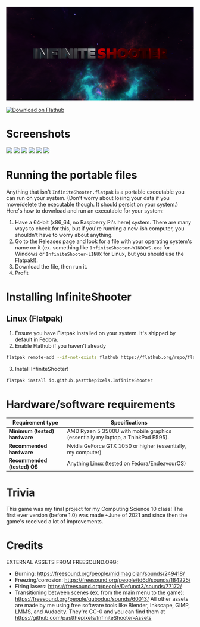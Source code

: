 <p align="center">
  <img alt="InfiniteShooter" src="https://raw.githubusercontent.com/pastthepixels/InfiniteShooter-Assets/main/infiniteshooter-cover.png">
</p>

<a href='https://flathub.org/apps/details/io.github.pastthepixels.InfiniteShooter'><img width='240' alt='Download on Flathub' src='https://flathub.org/assets/badges/flathub-badge-en.png'/></a>

# Screenshots
<!-- Have to do some HTML wizardry to get these screenshots to not be completely large and not side-by-side -->
<p float="left">
  <img src="https://user-images.githubusercontent.com/52388215/177012474-99e630c2-848d-475d-9029-bf6e833774f7.png" width="300">
  <img src="https://user-images.githubusercontent.com/52388215/177012475-9d3886c6-79a1-4639-8996-4141a3e03748.png" width="300">
  <img src="https://user-images.githubusercontent.com/52388215/177012476-ec639c29-2f11-434c-8bf9-7161cfea66e3.png" width="300">
  <img src="https://user-images.githubusercontent.com/52388215/177012477-def09811-992b-45dd-b6be-2867da70f540.png" width="300">
  <img src="https://user-images.githubusercontent.com/52388215/177012478-89541ddf-ee69-49dc-a954-c6f5cac3fd68.png" width="300">
  <img src="https://user-images.githubusercontent.com/52388215/177012610-02c3edd4-6205-4d36-9a41-960d1dcb8aa1.png" width="300">
</p>

# Running the portable files
Anything that isn't `InfiniteShooter.flatpak` is a portable executable you can run on your system. (Don't worry about losing your data if you move/delete the executable though. It should persist on your system.) Here's how to download and run an executable for your system:
1. Have a 64-bit (x86_64, no Raspberry Pi's here) system. There are many ways to check for this, but if you're running a new-ish computer, you shouldn't have to worry about anything.
2. Go to the Releases page and look for a file with your operating system's name on it (ex. something like `InfiniteShooter-WINDOWS.exe` for Windows or `InfiniteShooter-LINUX` for Linux, but you should use the Flatpak!).
3. Download the file, then run it.
4. Profit

# Installing InfiniteShooter
## Linux (Flatpak)
1. Ensure you have Flatpak installed on your system. It's shipped by default in Fedora.
2. Enable Flathub if you haven't already
```bash
flatpak remote-add --if-not-exists flathub https://flathub.org/repo/flathub.flatpakrepo
```
3. Install InfiniteShooter!
```bash
flatpak install io.github.pastthepixels.InfiniteShooter
```

# Hardware/software requirements
| Requirement type              | Specifications                                                                   |
|-------------------------------|----------------------------------------------------------------------------------|
| **Minimum (tested) hardware** | AMD Ryzen 5 3500U with mobile graphics (essentially my laptop, a ThinkPad E595). |
| **Recommended hardware**      | Nvidia GeForce GTX 1050 or higher (essentially, my computer)                     |
| **Recommended (tested) OS**   | Anything Linux (tested on Fedora/EndeavourOS)                                    |

# Trivia
This game was my final project for my Computing Science 10 class! The first ever version (before 1.0) was made ~June of 2021 and since then the game's received a lot of improvements.

# Credits
EXTERNAL ASSETS FROM FREESOUND.ORG:
- Burning: https://freesound.org/people/midimagician/sounds/249418/
- Freezing/corrosion: https://freesound.org/people/td6d/sounds/184225/
- Firing lasers: https://freesound.org/people/Defunct3/sounds/77172/
- Transitioning between scenes (ex. from the main menu to the game): https://freesound.org/people/qubodup/sounds/60013/
All other assets are made by me using free software tools like Blender, Inkscape, GIMP, LMMS, and Audacity.
They're CC-0 and you can find them at https://github.com/pastthepixels/InfiniteShooter-Assets
